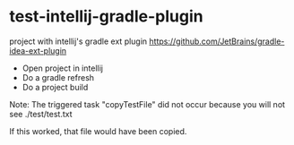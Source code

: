 # test-intellij-gradle-plugin
project with intellij's gradle ext plugin https://github.com/JetBrains/gradle-idea-ext-plugin

* Open project in intellij
* Do a gradle refresh
* Do a project build

Note: The triggered task "copyTestFile" did not occur because you will not see ./test/test.txt

If this worked, that file would have been copied.  

 
